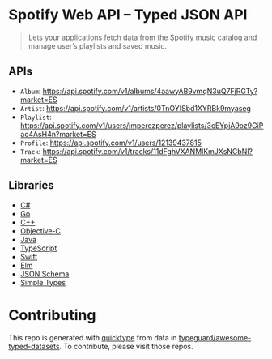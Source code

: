 # Spotify Web API – Typed JSON API

> Lets your applications fetch data from the Spotify music catalog and manage user’s playlists and saved music.

## APIs

* `Album`: https://api.spotify.com/v1/albums/4aawyAB9vmqN3uQ7FjRGTy?market=ES
* `Artist`: https://api.spotify.com/v1/artists/0TnOYISbd1XYRBk9myaseg
* `Playlist`: https://api.spotify.com/v1/users/jmperezperez/playlists/3cEYpjA9oz9GiPac4AsH4n?market=ES
* `Profile`: https://api.spotify.com/v1/users/12139437815
* `Track`: https://api.spotify.com/v1/tracks/11dFghVXANMlKmJXsNCbNl?market=ES

## Libraries

* [C#](csharp)
* [Go](golang)
* [C++](cplusplus)
* [Objective-C](objective-c)
* [Java](java)
* [TypeScript](typescript)
* [Swift](swift4)
* [Elm](elm)
* [JSON Schema](json-schema)
* [Simple Types](types)

# Contributing

This repo is generated with [quicktype](https://github.com/quicktype/quicktype) from data in [typeguard/awesome-typed-datasets](https://github.com/typeguard/awesome-typed-datasets).
To contribute, please visit those repos.
